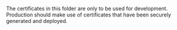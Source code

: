 The certificates in this folder are only to be used for development. Production
should make use of certificates that have been securely generated and deployed.
